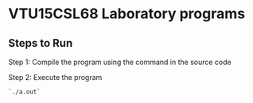 # VTU15CSL68 Laboratory programs
## Steps to Run
Step 1: Compile the program using the command in the source code

Step 2: Execute the program
	
	`./a.out`
